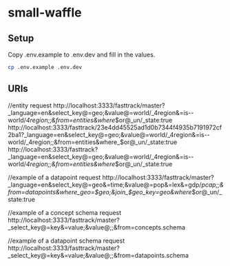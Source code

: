 # small-waffle

## Setup

Copy .env.example to .env.dev and fill in the values.

```bash
cp .env.example .env.dev
```


## URls
//entity request
http://localhost:3333/fasttrack/master?_language=en&select_key@=geo;&value@=world/_4region&=is--world/_4region;;&from=entities&where_$or@_un/_state:true
http://localhost:3333/fasttrack/23e4dd45525ad1d0b7344f4935b7191972cf2ba1?_language=en&select_key@=geo;&value@=world/_4region&=is--world/_4region;;&from=entities&where_$or@_un/_state:true
http://localhost:3333/fasttrack?_language=en&select_key@=geo;&value@=world/_4region&=is--world/_4region;;&from=entities&where_$or@_un/_state:true

//example of a datapoint request
http://localhost:3333/fasttrack/master?_language=en&select_key@=geo&=time;&value@=pop&=lex&=gdp/_pcap;;&from=datapoints&where_geo=$geo;&join_$geo_key=geo&where_$or@_un/_state:true

//example of a concept schema request
http://localhost:3333/fasttrack/master?_select_key@=key&=value;&value@;;&from=concepts.schema

//example of a datapoint schema request
http://localhost:3333/fasttrack/master?_select_key@=key&=value;&value@;;&from=datapoints.schema
